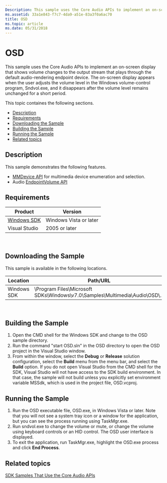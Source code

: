 ```yaml
---
Description: This sample uses the Core Audio APIs to implement an on-screen display that shows volume changes to the output stream that plays through the default audio-rendering endpoint device.
ms.assetid: 33a1e843-f7c7-4da9-a51e-83a3f0a6ac70
title: OSD
ms.topic: article
ms.date: 05/31/2018
---
```


# OSD

This sample uses the Core Audio APIs to implement an on-screen display that shows volume changes to the output stream that plays through the default audio-rendering endpoint device. The on-screen display appears when the user adjusts the volume level in the Windows volume-control program, Sndvol.exe, and it disappears after the volume level remains unchanged for a short period.

This topic containes the following sections.

-   [Description](#description)
-   [Requirements](#requirements)
-   [Downloading the Sample](#downloading-the-sample)
-   [Building the Sample](#building-the-sample)
-   [Running the Sample](#running-the-sample)
-   [Related topics](#related-topics)

## Description

This sample demonstrates the following features.

-   [MMDevice API](mmdevice-api.md) for multimedia device enumeration and selection.
-   Audio [EndpointVolume API](endpointvolume-api.md)

## Requirements



| Product                                                        | Version                |
|----------------------------------------------------------------|------------------------|
| [Windows SDK](https://go.microsoft.com/fwlink/p/?linkid=129787) | Windows Vista or later |
| Visual Studio                                                  | 2005 or later          |



 

## Downloading the Sample

This sample is available in the following locations.



| Location    | Path/URL                                                                             |
|-------------|--------------------------------------------------------------------------------------|
| Windows SDK | \\Program Files\\Microsoft SDKs\\Windows\\v7.0\\Samples\\Multimedia\\Audio\\OSD\\... |



 

## Building the Sample

1.  Open the CMD shell for the Windows SDK and change to the OSD sample directory.
2.  Run the command "start OSD.sln" in the OSD directory to open the OSD project in the Visual Studio window.
3.  From within the window, select the **Debug** or **Release** solution configuration, select the **Build** menu from the menu bar, and select the **Build** option. If you do not open Visual Studio from the CMD shell for the SDK, Visual Studio will not have access to the SDK build environment. In that case, the sample will not build unless you explicitly set environment variable MSSdk, which is used in the project file, OSD.vcproj.

## Running the Sample

1.  Run the OSD executable file, OSD.exe, in Windows Vista or later. Note that you will not see a system tray icon or a window for the application, but you can see the process running using TaskMgr.exe.
2.  Run sndvol.exe to change the volume or mute, or change the volume using keyboard controls or an HID control. The OSD user interface is displayed.
3.  To exit the application, run TaskMgr.exe, highlight the OSD.exe process and click **End Process**.

## Related topics

<dl> <dt>

[SDK Samples That Use the Core Audio APIs](sdk-samples-that-use-the-core-audio-apis.md)
</dt> </dl>

 

 



